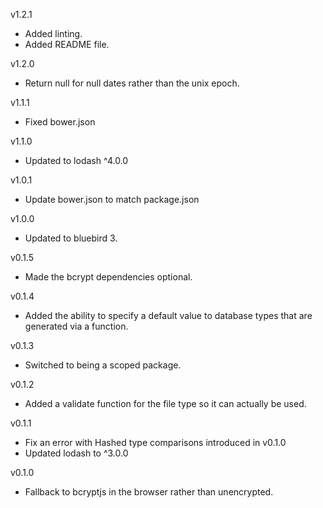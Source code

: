 v1.2.1

* Added linting.
* Added README file.

v1.2.0

* Return null for null dates rather than the unix epoch.

v1.1.1

* Fixed bower.json

v1.1.0

* Updated to lodash ^4.0.0

v1.0.1

* Update bower.json to match package.json

v1.0.0

* Updated to bluebird 3.

v0.1.5

* Made the bcrypt dependencies optional.

v0.1.4

* Added the ability to specify a default value to database types that are generated via a function.

v0.1.3

* Switched to being a scoped package.

v0.1.2

* Added a validate function for the file type so it can actually be used.

v0.1.1

* Fix an error with Hashed type comparisons introduced in v0.1.0
* Updated lodash to ^3.0.0

v0.1.0

* Fallback to bcryptjs in the browser rather than unencrypted.

